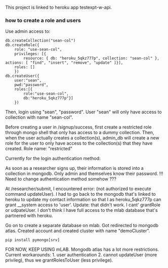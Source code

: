 This project is linked to heroku app testexpt-w-api.

### how to create a role and users ###

Use admin access to:
```
db.createCollection("sean-col")
db.createRole({ 
    role: "use-sean-col", 
    privileges: [{ 
        resource: { db: "heroku_5qkz777p", collection: "sean-col" }, actions: [ "find", "insert", "remove", "update" ]}], 
    roles: []
    })
db.createUser({
    user:"sean", 
    pwd:"password", 
    roles:[{
        role:"use-sean-col", 
        db:"heroku_5qkz777p"}]
    })
```
Then, login using "sean", "password". User "sean" will only have access to collection with name "sean-col".

Before creating a user in /signup/success, first create a restricted role through mongo shell that only has access to a dummy collection. Then, when the user actually creates a collection(s), admin_db will create a new role for the user to only have access to the collection(s) that they have created. Role name: "restricted"

Currently for the login authentication method: 

As soon as a researcher signs up, their information is stored into a collection in mongodb. Only admin and themselves know their password. !!! Need to change authentication method somehow ???

At /researcher/submit, I encountered error: (not authorized to execute command updateUser). I had to go back to the mongodb that's linked to heroku to update my contact information so that I as heroku_5qkz777p can grant __system access to 'user'. Update: that didn't work. I cant' grantRole or udpateUser. I don't think I have full access to the mlab database that's partnered with heroku. 

Go on to create a separate database on mlab. Got redirected to mongodb atlas. Created account and created cluster with name "demoCluster". 

```
pip install pymongo[srv]
```

FOR NOW, KEEP USING mLAB. Mongodb atlas has a lot more restrictions. Current workarounds: 1. user authentication 2. cannot updateUser (more privileg), thus we grantRolesToUser (less privilege).
